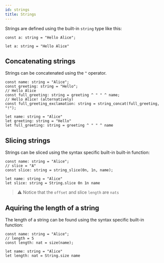 ```yaml
---
id: strings
title: Strings
---
```




Strings are defined using the built-in `string` type like this:

<!--DOCUSAURUS_CODE_TABS-->
<!--Pascaligo-->
```
const a: string = "Hello Alice";
```
<!--Cameligo-->
```
let a: string = "Hello Alice"
```
<!--END_DOCUSAURUS_CODE_TABS-->


## Concatenating strings

Strings can be concatenated using the `^` operator.

<!--DOCUSAURUS_CODE_TABS-->
<!--Pascaligo-->
```pascaligo
const name: string = "Alice";
const greeting: string = "Hello";
// Hello Alice
const full_greeting: string = greeting ^ " " ^ name;
// Hello Alice! (alternatively)
const full_greeting_exclamation: string = string_concat(full_greeting, "!");
```
<!--Cameligo-->
```cameligo
let name: string = "Alice"
let greeting: string = "Hello"
let full_greeting: string = greeting ^ " " ^ name
```
<!--END_DOCUSAURUS_CODE_TABS-->


## Slicing strings

Strings can be sliced using the syntax specific built-in built-in function:

<!--DOCUSAURUS_CODE_TABS-->
<!--Pascaligo-->
```pascaligo
const name: string = "Alice";
// slice = "A"
const slice: string = string_slice(0n, 1n, name);
```
<!--Cameligo-->
```cameligo
let name: string = "Alice"
let slice: string = String.slice 0n 1n name
```
<!--END_DOCUSAURUS_CODE_TABS-->

> ⚠️ Notice that the `offset` and slice `length` are `nats`

## Aquiring the length of a string

The length of a string can be found using the syntax specific built-in function:

<!--DOCUSAURUS_CODE_TABS-->
<!--Pascaligo-->
```pascaligo
const name: string = "Alice";
// length = 5
const length: nat = size(name);
```
<!--Cameligo-->
```cameligo
let name: string = "Alice"
let length: nat = String.size name
```
<!--END_DOCUSAURUS_CODE_TABS-->